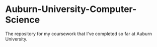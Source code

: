 # Auburn-University-Computer-Science
The repository for my coursework that I've completed so far at Auburn University.
